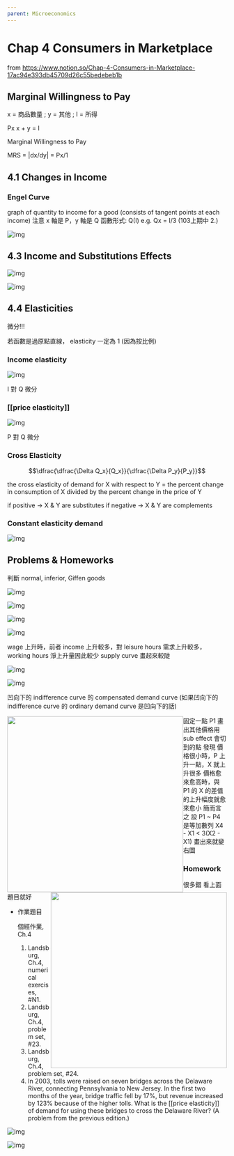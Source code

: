 ```yaml
---
parent: Microeconomics
---
```

# Chap 4 Consumers in Marketplace

from https://www.notion.so/Chap-4-Consumers-in-Marketplace-17ac94e393db45709d26c55bedebeb1b

## Marginal Willingness to Pay

x = 商品數量 ; y = 其他 ; I = 所得

Px x + y = I

Marginal Willingness to Pay

MRS = |dx/dy| = Px/1

## 4.1 Changes in Income

### Engel Curve

graph of quantity to income for a good (consists of tangent points at each income)
注意 x 軸是 P，y 軸是 Q 
函數形式: Q(I) 
e.g. Qx = I/3 (103上期中 2.)

![img](https://i.loli.net/2020/06/06/Pw7b5W9Jo18RrEy.png)

## 4.3 Income and Substitutions Effects

![img](https://i.loli.net/2020/06/06/PITGRLrqKX1HkYt.png)

![img](https://www.notion.so/image/https%3A%2F%2Fs3-us-west-2.amazonaws.com%2Fsecure.notion-static.com%2F8b58271f-8ce0-4c8a-8f8f-bf6ee041c3fc%2FUntitled.png?table=block&id=f29647f6-11c7-4fc6-9f68-30a8ec4c57c2&width=2730&cache=v2)

## 4.4 Elasticities

微分!!!

若函數是過原點直線， elasticity 一定為 1 (因為按比例)

### Income elasticity

![img](https://www.notion.so/image/https%3A%2F%2Fs3-us-west-2.amazonaws.com%2Fsecure.notion-static.com%2F1e7802a1-4ae8-414e-a39f-b8d21e9db997%2F96F86819-FF07-4FAC-B540-B508813D577C.jpeg?table=block&id=c08d2fd3-71f7-42cf-9522-c4602bd4c2b5&width=1920&cache=v2)

I 對 Q 微分

### [[price elasticity]]

![img](https://www.notion.so/image/https%3A%2F%2Fs3-us-west-2.amazonaws.com%2Fsecure.notion-static.com%2Fe2bff7b3-8aa4-497b-af36-3af410f41d21%2FC7DA787A-F2E6-44F0-A914-FE04813494A4.jpeg?table=block&id=40a18a4a-ec96-4026-bd8e-ec023dba825f&width=1920&cache=v2)

P 對 Q 微分

### Cross Elasticity

$$\dfrac{\dfrac{\Delta Q_x}{Q_x}}{\dfrac{\Delta P_y}{P_y}}$$

the cross elasticity of demand for X with respect to Y = the percent change in consumption of X divided by the percent change in the price of Y

if positive → X & Y are substitutes
if negative → X & Y are complements 

### Constant elasticity demand

![img](https://www.notion.so/image/https%3A%2F%2Fs3-us-west-2.amazonaws.com%2Fsecure.notion-static.com%2F634fb2e8-fcc6-4595-92a9-339edc9b4934%2F547C6249-1D6E-42DE-8366-C5617E25FFE7.jpeg?table=block&id=a977e59c-aa6a-49fb-ae36-261e50bf133e&width=2610&cache=v2)

## Problems & Homeworks

判斷 normal, inferior, Giffen goods

![img](https://i.loli.net/2020/06/06/jLvQGWiS25VAeHz.jpg)

![img](https://www.notion.so/image/https%3A%2F%2Fs3-us-west-2.amazonaws.com%2Fsecure.notion-static.com%2Fad58c491-9849-49a7-843b-abe85875d62c%2FUntitled.png?table=block&id=f2909578-69d2-493c-a956-13b0ca6b5bdd&width=2200&cache=v2)

![img](https://www.notion.so/image/https%3A%2F%2Fs3-us-west-2.amazonaws.com%2Fsecure.notion-static.com%2Fef36eb19-1a7f-4a21-839e-d8bca7012a8c%2FEA6EE542-0340-4ADA-812A-7310D3962F0D.jpeg?table=block&id=01922bf4-e29b-44bf-9102-6563af29b4c2&width=2500&cache=v2)

![img](https://www.notion.so/image/https%3A%2F%2Fs3-us-west-2.amazonaws.com%2Fsecure.notion-static.com%2Fbcfaafe1-908a-4355-855e-0c9992d2c989%2F0523E50D-863E-4F4F-B05D-70ACE7798759.jpeg?table=block&id=4ff11c6d-b959-40b7-b402-7130d7d901c6&width=3910&cache=v2)

wage 上升時，前者 income 上升較多，對 leisure hours 需求上升較多，working hours 淨上升量因此較少
supply curve 畫起來較陡

![img](https://www.notion.so/image/https%3A%2F%2Fs3-us-west-2.amazonaws.com%2Fsecure.notion-static.com%2F5192173c-edc2-498e-82f5-69c916311a90%2FUntitled.png?table=block&id=7efa029b-e66d-4868-bf8d-cd3b88630429&width=2530&cache=v2)

![img](https://www.notion.so/image/https%3A%2F%2Fs3-us-west-2.amazonaws.com%2Fsecure.notion-static.com%2Fc841c4ea-8c3f-4ce9-be10-9463d3ba9063%2F7CC13ACC-C542-4778-AACD-A5918E698491.jpeg?table=block&id=c3aaca18-8839-4c93-8089-3be787bef714&width=3650&cache=v2)

凹向下的 indifference curve 的 compensated demand curve
(如果凹向下的 indifference curve 的 ordinary demand curve 是凹向下的話)

<img src="https://i.loli.net/2020/06/06/x9pnlEv6g7e8DCs.jpg" height="404" style="float:left"><img src=https://i.loli.net/2020/06/06/VMdequzl1H4LfbW.jpg height=404 style="float:right">  

固定一點 P1
畫出其他價格用 sub effect 會切到的點
發現
價格很小時，P 上升一點，X 就上升很多
價格愈來愈高時，與 P1 的 X 的差值的上升幅度就愈來愈小
簡而言之
設 P1 ~ P4 是等加數列
X4 - X1 < 3(X2 - X1)
畫出來就變右圖

### Homework

很多錯
看上面題目就好

- 作業題目

    個經作業, Ch.4
    1. Landsburg, Ch.4, numerical exercises, \#N1.
    2. Landsburg, Ch.4, problem set, #23.
    3. Landsburg, Ch.4, problem set, #24.
    4. In 2003, tolls were raised on seven bridges across the Delaware River,
    connecting Pennsylvania to New Jersey. In the first two months of
    the year, bridge traffic fell by 17%, but revenue increased by 123%
    because of the higher tolls. What is the [[price elasticity]] of demand for
    using these bridges to cross the Delaware River? (A problem from the
    previous edition.)

![img](https://www.notion.so/image/https%3A%2F%2Fs3-us-west-2.amazonaws.com%2Fsecure.notion-static.com%2Fbf40d977-6d70-4485-8e9c-af8d0c71ad24%2F201910262321181001.jpg?table=block&id=ab3334c8-728d-4a05-ac8a-d7271d115f60&width=4840&cache=v2)

![img](https://www.notion.so/image/https%3A%2F%2Fs3-us-west-2.amazonaws.com%2Fsecure.notion-static.com%2F32fb8ccb-91a6-42ff-9006-dea8d1ca52d7%2F201910262321181000.jpg?table=block&id=b31f5ee9-dcc7-422d-8648-53d44aa58d3a&width=4630&cache=v2)

